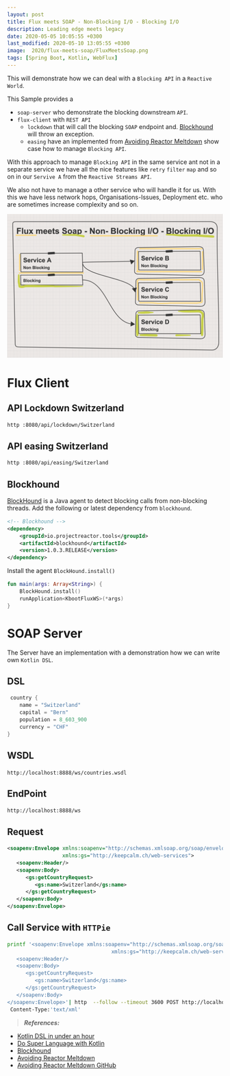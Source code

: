 ```yaml
---
layout: post
title: Flux meets SOAP - Non-Blocking I/O - Blocking I/O
description: Leading edge meets legacy
date: 2020-05-05 10:05:55 +0300
last_modified: 2020-05-10 13:05:55 +0300
image:  2020/flux-meets-soap/FluxMeetsSoap.png
tags: [Spring Boot, Kotlin, WebFlux]
--- 
```


This will demonstrate how we can deal with a `Blocking API` in a `Reactive World`.

This Sample provides a 
* `soap-server` who demonstrate the blocking downstream `API`.
* `flux-client` with `REST API` 
  * `lockdown` that will call the blocking `SOAP` endpoint and. [Blockhound](https://github.com/reactor/BlockHound) will throw an exception.
  * `easing` have an implemented from [Avoiding Reactor Meltdown](https://www.youtube.com/watch?v=xCu73WVg8Ps&t=7s) show case how to manage `Blocking API`.

With this approach to manage `Blocking API` in the same service ant not in a separate service we have all the nice features like `retry` `filter` `map` and so on
in our `Servive A` from the `Reactive Streams API`. 

We also not have to manage a other service who will handle it for us. With this we have less network hops, Organisations-Issues, Deployment etc. who are sometimes increase complexity and so on.


![hetzner-preis](/img/2020/flux-meets-soap/FluxMeetsSoap.png)


# Flux Client
## API Lockdown Switzerland
```bash
http :8080/api/lockdown/Switzerland
```

## API easing Switzerland
```bash
http :8080/api/easing/Switzerland
```


## Blockhound
[BlockHound](https://github.com/reactor/BlockHound) is a Java agent to detect blocking calls from non-blocking threads. 
Add the following or latest dependency from `blockhound`.
```xml
<!-- Blockhound	-->
<dependency>
    <groupId>io.projectreactor.tools</groupId>
    <artifactId>blockhound</artifactId>
    <version>1.0.3.RELEASE</version>
</dependency>
```

Install the agent `BlockHound.install()`
```kotlin
fun main(args: Array<String>) {
	BlockHound.install()
	runApplication<KbootFluxWS>(*args)
}
```

# SOAP Server
The Server have an implementation with a demonstration how we can write own `Kotlin DSL`.

## DSL
```kotlin
 country {
    name = "Switzerland"
    capital = "Bern"
    population = 8_603_900
    currency = "CHF"
}
```


## WSDL 
`http://localhost:8888/ws/countries.wsdl`

## EndPoint
`http://localhost:8888/ws`

## Request 
```xml
<soapenv:Envelope xmlns:soapenv="http://schemas.xmlsoap.org/soap/envelope/"
				  xmlns:gs="http://keepcalm.ch/web-services">
   <soapenv:Header/>
   <soapenv:Body>
      <gs:getCountryRequest>
         <gs:name>Switzerland</gs:name>
      </gs:getCountryRequest>
   </soapenv:Body>
</soapenv:Envelope>
```

## Call Service with `HTTPie`

```bash
printf '<soapenv:Envelope xmlns:soapenv="http://schemas.xmlsoap.org/soap/envelope/"
                                  xmlns:gs="http://keepcalm.ch/web-services">
   <soapenv:Header/>
   <soapenv:Body>
      <gs:getCountryRequest>
         <gs:name>Switzerland</gs:name>
      </gs:getCountryRequest>
   </soapenv:Body>
</soapenv:Envelope>'| http  --follow --timeout 3600 POST http://localhost:8888/ws \
 Content-Type:'text/xml'
```

 
> **_References:_**  
* [Kotlin DSL in under an hour](https://www.youtube.com/watch?v=zYNbsVv9oN0)
* [Do Super Language with Kotlin](https://www.youtube.com/watch?v=hYXAFO3q3qU)
* [Blockhound](https://github.com/reactor/BlockHound)
* [Avoiding Reactor Meltdown](https://youtu.be/xCu73WVg8Ps?t=1)
* [Avoiding Reactor Meltdown GitHub](https://github.com/philsttr/avoiding-reactor-meltdown)
 



[jekyll-docs]: https://jekyllrb.com/docs/home
[jekyll-gh]:   https://github.com/jekyll/jekyll
[jekyll-talk]: https://talk.jekyllrb.com/


